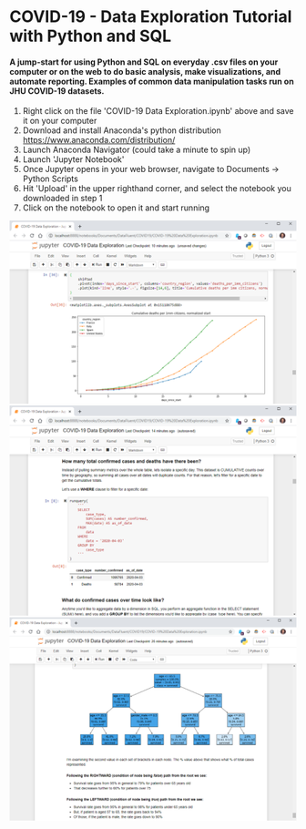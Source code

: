 # COVID-19 - Data Exploration Tutorial with Python and SQL

#### A jump-start for using Python and SQL on everyday .csv files on your computer or on the web to do basic analysis, make visualizations, and automate reporting.  Examples of common data manipulation tasks run on JHU COVID-19 datasets.

1) Right click on the file 'COVID-19 Data Exploration.ipynb' above and save it on your computer
2) Download and install Anaconda's python distribution https://www.anaconda.com/distribution/
3) Launch Anaconda Navigator (could take a minute to spin up)
4) Launch 'Jupyter Notebook'
5) Once Jupyter opens in your web browser, navigate to Documents -> Python Scripts
6) Hit 'Upload' in the upper righthand corner, and select the notebook you downloaded in step 1
7) Click on the notebook to open it and start running
 

![](https://github.com/sshepherd-wm/COVID-19/blob/master/images/preview.PNG?raw=true)
![](https://github.com/sshepherd-wm/COVID-19/blob/master/images/preview2.PNG?raw=true)
![](https://github.com/sshepherd-wm/COVID-19/blob/master/images/preview3.PNG?raw=true)

